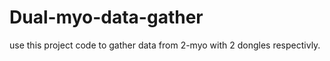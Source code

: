 # Dual-myo-data-gather
use this project code to gather data from 2-myo with 2 dongles respectivly.

